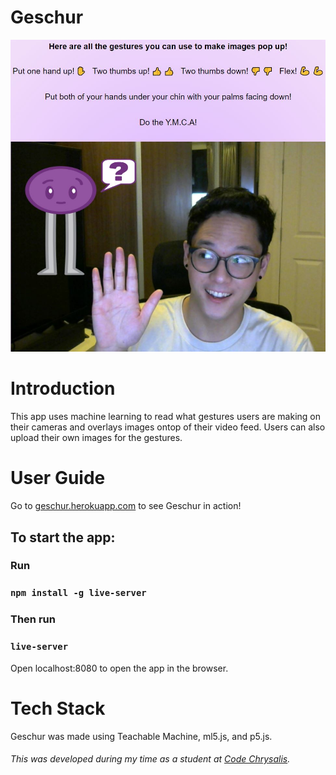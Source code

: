# Geschur
<img  src="./img/ges.JPG" alt="demo">

<h1 id="intro">Introduction</h1>
This app uses machine learning to read what gestures users are making on their cameras and overlays images ontop of their video feed. Users can also upload their own images for the gestures.

<h1 id="user_guide">User Guide</h1>
Go to <a href="https://geschur.herokuapp.com/">geschur.herokuapp.com</a> to see Geschur in action!

## To start the app:

### Run

### `npm install -g live-server`

### Then run 

### `live-server`

Open localhost:8080 to open the app in the browser.
<h1 id="tech_stack">Tech Stack</h1>
Geschur was made using Teachable Machine, ml5.js, and p5.js.

<h6>This was developed during my time as a student at <a href="https://github.com/codechrysalis">Code Chrysalis</a>.</h6>